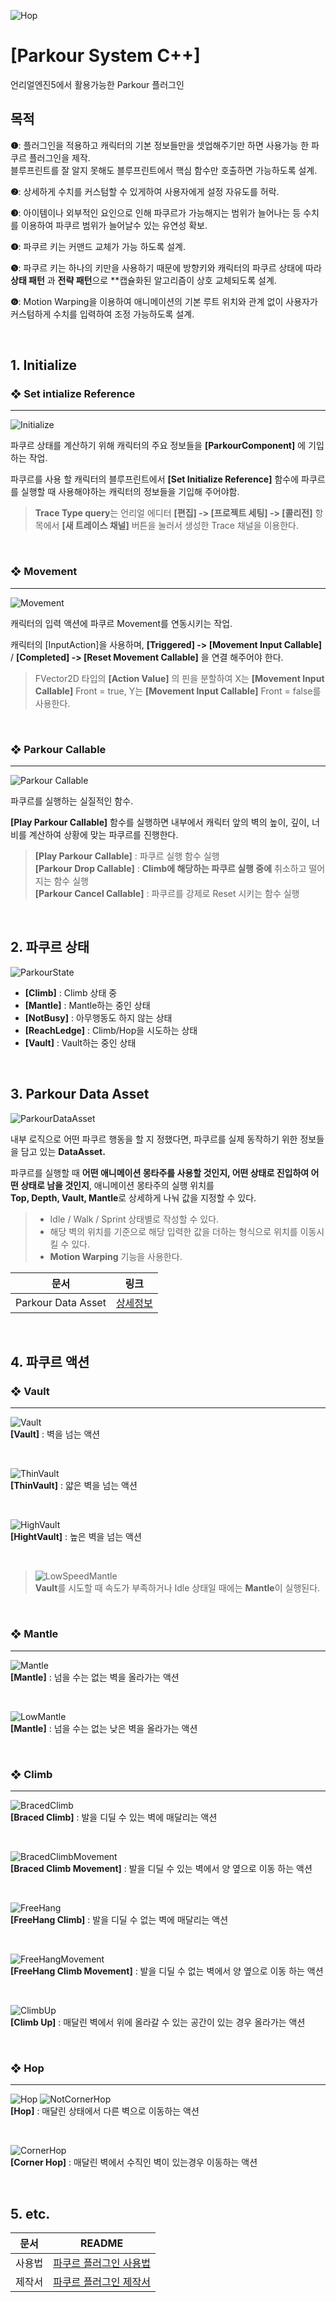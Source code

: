 ![Hop](https://github.com/user-attachments/assets/c6eb5005-3284-474b-92b8-a406b4f31a2b)

# [Parkour System C++]
언리얼엔진5에서 활용가능한 Parkour 플러그인


## 목적
**❶**: 플러그인을 적용하고 캐릭터의 기본 정보들만을 셋업해주기만 하면 사용가능 한 파쿠르 플러그인을 제작. <br />
블루프린트를 잘 알지 못해도 블루프린트에서 핵심 함수만 호출하면 가능하도록 설계.

**❷**: 상세하게 수치를 커스텀할 수 있게하여 사용자에게 설정 자유도를 허락.

**❸**: 아이템이나 외부적인 요인으로 인해 파쿠르가 가능해지는 범위가 늘어나는 등 수치를 이용하여 파쿠르 범위가 늘어날수 있는 유연성 확보.

**❹**: 파쿠르 키는 커맨드 교체가 가능 하도록 설계.

**❺**: 파쿠르 키는 하나의 키만을 사용하기 때문에 방향키와 캐릭터의 파쿠르 상태에 따라 **상태 패턴** 과 **전략 패턴**으로 **캡슐화된 알고리즘이 상호 교체되도록 설계.

**❻**:  Motion Warping을 이용하여 애니메이션의 기본 루트 위치와 관계 없이 사용자가 커스텀하게 수치를 입력하여 조정 가능하도록 설계.


<br>

## 1. Initialize

### ❖ Set intialize Reference
---
![Initialize](https://github.com/user-attachments/assets/593c7d89-6001-47bf-821b-61ed6833cce1)

파쿠르 상태를 계산하기 위해 캐릭터의 주요 정보들을 **[ParkourComponent]** 에 기입하는 작업.

파쿠르를 사용 할 캐릭터의 블루프린트에서 **[Set Initialize Reference]** 함수에 파쿠르를 실행할 때 사용해야하는 캐릭터의 정보들을 기입해 주어야함.

> **Trace Type query**는 언리얼 에디터 **[편집] -> [프로젝트 세팅] -> [콜리전]** 항목에서 **[새 트레이스 채널]** 버튼을 눌러서 생성한 Trace 채널을 이용한다.

<br>

### ❖ Movement
---
![Movement](https://github.com/user-attachments/assets/f0369689-5593-48b7-8647-38891a66833a)

캐릭터의 입력 액션에 파쿠르 Movement를 연동시키는 작업.

캐릭터의 [InputAction]을 사용하며, **[Triggered] -> [Movement Input Callable]** / **[Completed] -> [Reset Movement Callable]** 을 연결 해주어야 한다.

> FVector2D 타입의 **[Action Value]** 의 핀을 분할하여 X는 **[Movement Input Callable]** Front = true, Y는 **[Movement Input Callable]** Front = false를 사용한다.

<br>

### ❖ Parkour Callable
---
![Parkour Callable](https://github.com/user-attachments/assets/d4ef2115-85ec-49ce-8585-2b8f49370355)

파쿠르를 실행하는 실질적인 함수. <br />

**[Play Parkour Callable]** 함수를 실행하면 내부에서 캐릭터 앞의 벽의 높이, 깊이, 너비를 계산하여 상황에 맞는 파쿠르를 진행한다.

> **[Play Parkour Callable]** : 파쿠르 실행 함수 실행 <br />
> **[Parkour Drop Callable]** : **Climb에 해당하는 파쿠르 실행 중에** 취소하고 떨어지는 함수 실행 <br />
> **[Parkour Cancel Callable]** : 파쿠르를 강제로 Reset 시키는 함수 실행 <br />

<br>

## 2. 파쿠르 상태
![ParkourState](https://github.com/user-attachments/assets/21112b7a-5158-4172-9846-d2b12a1e750a)

* **[Climb]** : Climb 상태 중 <br />
* **[Mantle]** : Mantle하는 중인 상태 <br />
* **[NotBusy]** : 아무행동도 하지 않는 상태 <br />
* **[ReachLedge]** : Climb/Hop을 시도하는 상태 <br />
* **[Vault]** : Vault하는 중인 상태 <br />

<br>

## 3. Parkour Data Asset
![ParkourDataAsset](https://github.com/user-attachments/assets/6425bb58-02fa-45bc-b917-e18a1a2c2ee5)

내부 로직으로 어떤 파쿠르 행동을 할 지 정했다면, 파쿠르를 실제 동작하기 위한 정보들을 담고 있는 **DataAsset.** <br />

파쿠르를 실행할 때 **어떤 애니메이션 몽타주를 사용할 것인지, 어떤 상태로 진입하여 어떤 상태로 남을 것인지**, 애니메이션 몽타주의 실행 위치를 <br />
**Top, Depth, Vault, Mantle**로 상세하게 나눠 값을 지정할 수 있다. <br />

> * Idle / Walk / Sprint 상태별로 작성할 수 있다. <br />
> * 해당 벽의 위치를 기준으로 해당 입력한 값을 더하는 형식으로 위치를 이동시킬 수 있다. <br />
> * **Motion Warping** 기능을 사용한다. <br />

| 문서 | 링크 |
| ------ | ------ |
|Parkour Data Asset | [상세정보](https://www.notion.so/Parkour-System-C-262ca40c46968183b8bdc79c3ca08ffc?source=copy_link#262ca40c46968134a4cdc68a8c5add97) |

<br>

## 4. 파쿠르 액션

### ❖ Vault
---
![Vault](https://github.com/user-attachments/assets/c8ac377e-88b3-4a38-bbc5-8101e87982c1) <br />
**[Vault]** : 벽을 넘는 액션

<br>

![ThinVault](https://github.com/user-attachments/assets/01a6bb59-cd0c-4b71-8088-55b8cbcb38de) <br />
**[ThinVault]** : 얇은 벽을 넘는 액션

<br>

![HighVault](https://github.com/user-attachments/assets/badfaf36-c9b6-4b37-97b2-d6a73c85ce43) <br />
**[HightVault]** : 높은 벽을 넘는 액션

<br>

> ![LowSpeedMantle](https://github.com/user-attachments/assets/b0db8876-db17-4938-9554-153728b62b8c) <br />
> **Vault**를 시도할 때 속도가 부족하거나 Idle 상태일 때에는 **Mantle**이 실행된다.

<br>

### ❖ Mantle
---
![Mantle](https://github.com/user-attachments/assets/7264559c-42a8-4d7f-99a7-723194af69e9) <br />
**[Mantle]** : 넘을 수는 없는 벽을 올라가는 액션

<br>

![LowMantle](https://github.com/user-attachments/assets/ef67816a-e8db-4c67-8e69-74d5adcac387) <br />
**[Mantle]** : 넘을 수는 없는 낮은 벽을 올라가는 액션

<br>

### ❖ Climb
---
![BracedClimb](https://github.com/user-attachments/assets/a23ba843-ff0e-44fe-95c0-b199209681a9) <br />
**[Braced Climb]** : 발을 디딜 수 있는 벽에 매달리는 액션

<br>

![BracedClimbMovement](https://github.com/user-attachments/assets/75e99c70-5631-4e26-90c4-78027ea18094) <br />
**[Braced Climb Movement]** : 발을 디딜 수 있는 벽에서 양 옆으로 이동 하는 액션

<br>

![FreeHang](https://github.com/user-attachments/assets/25e433e1-43fb-4882-8827-93ac99d0b633) <br />
**[FreeHang Climb]** : 발을 디딜 수 없는 벽에 매달리는 액션

<br>

![FreeHangMovement](https://github.com/user-attachments/assets/05f23475-9865-4cf0-beca-1e5f4b82083a) <br />
**[FreeHang Climb Movement]** : 발을 디딜 수 없는 벽에서 양 옆으로 이동 하는 액션

<br>

![ClimbUp](https://github.com/user-attachments/assets/b8ab5420-10ba-4e37-902d-42831c725e32) <br />
**[Climb Up]** : 매달린 벽에서 위에 올라갈 수 있는 공간이 있는 경우 올라가는 액션

<br>

### ❖ Hop
---
![Hop](https://github.com/user-attachments/assets/c6eb5005-3284-474b-92b8-a406b4f31a2b)
![NotCornerHop](https://github.com/user-attachments/assets/17371a23-c5ad-4635-a7ba-437ef66dda04) <br />
**[Hop]** : 매달린 상태에서 다른 벽으로 이동하는 액션

<br>

![CornerHop](https://github.com/user-attachments/assets/e5968db0-d3fc-42b2-a448-42c31519ad86) <br />
**[Corner Hop]** : 매달린 벽에서 수직인 벽이 있는경우 이동하는 액션

<br>

## 5. etc.
| 문서 | README |
| ------ | ------ |
| 사용법 | [파쿠르 플러그인 사용법](https://lively-trumpet-bdf.notion.site/262ca40c46968183b8bdc79c3ca08ffc?source=copy_link) |
| 제작서 | [파쿠르 플러그인 제작서](https://lively-trumpet-bdf.notion.site/262ca40c469681ae822be01e1a9e8ce0?source=copy_link) |
